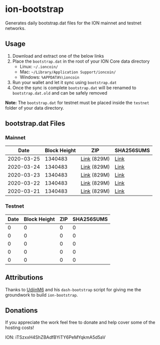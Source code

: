 # ion-bootstrap

Generates daily bootstrap.dat files for the ION mainnet and testnet networks.

## Usage

1. Download and extract one of the below links
2. Place the `bootstrap.dat` in the root of your ION Core data directory
    - Linux: `~/.ioncoin/`
    - Mac: `~/Library/Application Support/ioncoin/`
    - Windows: `%APPDATA%\ioncoin`
3. Run your wallet and let it sync using `bootstrap.dat`
4. Once the sync is complete `bootstrap.dat` will be renamed to `bootstrap.dat.old` and can be safely removed

**Note:** The `bootstrap.dat` for testnet must be placed inside the `testnet` folder of your data directory.

## bootstrap.dat Files

### Mainnet

|    Date    | Block Height | ZIP | SHA256SUMS |
| ---------- | ------------ | --- | ---------- |
| 2020-03-25 | 1340483 | [Link](https://s3-ap-southeast-2.amazonaws.com/ion-bootstrap/mainnet/2020-03-25/bootstrap.dat.zip) (829M) | [Link](https://s3-ap-southeast-2.amazonaws.com/ion-bootstrap/mainnet/2020-03-25/SHA256SUMS) |
| 2020-03-24 | 1340483 | [Link](https://s3-ap-southeast-2.amazonaws.com/ion-bootstrap/mainnet/2020-03-24/bootstrap.dat.zip) (829M) | [Link](https://s3-ap-southeast-2.amazonaws.com/ion-bootstrap/mainnet/2020-03-24/SHA256SUMS) |
| 2020-03-23 | 1340483 | [Link](https://s3-ap-southeast-2.amazonaws.com/ion-bootstrap/mainnet/2020-03-23/bootstrap.dat.zip) (829M) | [Link](https://s3-ap-southeast-2.amazonaws.com/ion-bootstrap/mainnet/2020-03-23/SHA256SUMS) |
| 2020-03-22 | 1340483 | [Link](https://s3-ap-southeast-2.amazonaws.com/ion-bootstrap/mainnet/2020-03-22/bootstrap.dat.zip) (829M) | [Link](https://s3-ap-southeast-2.amazonaws.com/ion-bootstrap/mainnet/2020-03-22/SHA256SUMS) |
| 2020-03-21 | 1340483 | [Link](https://s3-ap-southeast-2.amazonaws.com/ion-bootstrap/mainnet/2020-03-21/bootstrap.dat.zip) (829M) | [Link](https://s3-ap-southeast-2.amazonaws.com/ion-bootstrap/mainnet/2020-03-21/SHA256SUMS) |

### Testnet

|    Date    | Block Height | ZIP | SHA256SUMS |
| ---------- | ------------ | --- | ---------- |
| 0 | 0 | 0 | 0 |
| 0 | 0 | 0 | 0 |
| 0 | 0 | 0 | 0 |
| 0 | 0 | 0 | 0 |
| 0 | 0 | 0 | 0 |

## Attributions

Thanks to [UdjinM6](https://github.com/UdjinM6) and his `dash-bootstrap` script
for giving me the groundwork to build `ion-bootstrap`.

## Donations

If you appreciate the work feel free to donate and help cover some of the
hosting costs!

ION: iTSzxxH4ShZBAdfBYiTY6PeMYqkmA5d5aV
